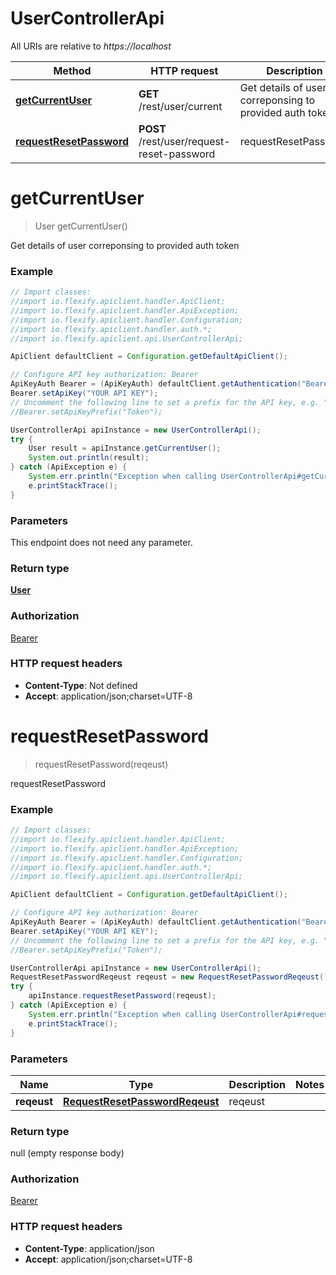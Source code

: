 # UserControllerApi

All URIs are relative to *https://localhost*

Method | HTTP request | Description
------------- | ------------- | -------------
[**getCurrentUser**](UserControllerApi.md#getCurrentUser) | **GET** /rest/user/current | Get details of user correponsing to provided auth token
[**requestResetPassword**](UserControllerApi.md#requestResetPassword) | **POST** /rest/user/request-reset-password | requestResetPassword


<a name="getCurrentUser"></a>
# **getCurrentUser**
> User getCurrentUser()

Get details of user correponsing to provided auth token

### Example
```java
// Import classes:
//import io.flexify.apiclient.handler.ApiClient;
//import io.flexify.apiclient.handler.ApiException;
//import io.flexify.apiclient.handler.Configuration;
//import io.flexify.apiclient.handler.auth.*;
//import io.flexify.apiclient.api.UserControllerApi;

ApiClient defaultClient = Configuration.getDefaultApiClient();

// Configure API key authorization: Bearer
ApiKeyAuth Bearer = (ApiKeyAuth) defaultClient.getAuthentication("Bearer");
Bearer.setApiKey("YOUR API KEY");
// Uncomment the following line to set a prefix for the API key, e.g. "Token" (defaults to null)
//Bearer.setApiKeyPrefix("Token");

UserControllerApi apiInstance = new UserControllerApi();
try {
    User result = apiInstance.getCurrentUser();
    System.out.println(result);
} catch (ApiException e) {
    System.err.println("Exception when calling UserControllerApi#getCurrentUser");
    e.printStackTrace();
}
```

### Parameters
This endpoint does not need any parameter.

### Return type

[**User**](User.md)

### Authorization

[Bearer](../README.md#Bearer)

### HTTP request headers

 - **Content-Type**: Not defined
 - **Accept**: application/json;charset=UTF-8

<a name="requestResetPassword"></a>
# **requestResetPassword**
> requestResetPassword(reqeust)

requestResetPassword

### Example
```java
// Import classes:
//import io.flexify.apiclient.handler.ApiClient;
//import io.flexify.apiclient.handler.ApiException;
//import io.flexify.apiclient.handler.Configuration;
//import io.flexify.apiclient.handler.auth.*;
//import io.flexify.apiclient.api.UserControllerApi;

ApiClient defaultClient = Configuration.getDefaultApiClient();

// Configure API key authorization: Bearer
ApiKeyAuth Bearer = (ApiKeyAuth) defaultClient.getAuthentication("Bearer");
Bearer.setApiKey("YOUR API KEY");
// Uncomment the following line to set a prefix for the API key, e.g. "Token" (defaults to null)
//Bearer.setApiKeyPrefix("Token");

UserControllerApi apiInstance = new UserControllerApi();
RequestResetPasswordReqeust reqeust = new RequestResetPasswordReqeust(); // RequestResetPasswordReqeust | reqeust
try {
    apiInstance.requestResetPassword(reqeust);
} catch (ApiException e) {
    System.err.println("Exception when calling UserControllerApi#requestResetPassword");
    e.printStackTrace();
}
```

### Parameters

Name | Type | Description  | Notes
------------- | ------------- | ------------- | -------------
 **reqeust** | [**RequestResetPasswordReqeust**](RequestResetPasswordReqeust.md)| reqeust |

### Return type

null (empty response body)

### Authorization

[Bearer](../README.md#Bearer)

### HTTP request headers

 - **Content-Type**: application/json
 - **Accept**: application/json;charset=UTF-8

